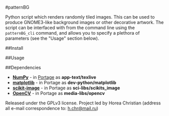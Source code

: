 #patternBG

Python script which renders randomly tiled images.
This can be used to produce GNOME3-like background images or other decorative artwork.
The script can be interfaced with from the command line using the `patternBG_cli` command, and allows you to specify a plethora of parameters (see the "Usage" section below).

##Install

##Usage    

##Dependencies

* **[NumPy](https://en.wikipedia.org/wiki/Numpy)** - in [Portage](http://en.wikipedia.org/wiki/Portage_(software)) as **app-text/texlive**
* **[matplotlib](https://en.wikipedia.org/wiki/Matplotlib)** - in Portage as **dev-python/matplotlib**
* **[scikit-image](http://scikit-image.org/)** - in Portage as **sci-libs/scikits_image**
* **[OpenCV](http://en.wikipedia.org/wiki/Opencv)** - in Portage as **media-libs/opencv**

Released under the GPLv3 license.
Project led by Horea Christian (address all e-mail correspondence to: h.chr@mail.ru)

